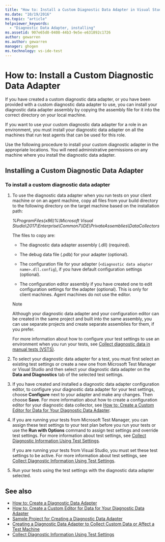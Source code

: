 ```yaml
---
title: "How to: Install a Custom Diagnostic Data Adapter in Visual Studio | Microsoft Docs"
ms.date: "10/19/2016"
ms.topic: "article"
helpviewer_keywords:
  - "Diagnostic Data Adapter, installing"
ms.assetid: 907e65d8-0408-44b3-9e5e-e631892c1726
author: gewarren
ms.author: gewarren
manager: ghogen
ms.technology: vs-ide-test
---
```

# How to: Install a Custom Diagnostic Data Adapter

If you have created a custom diagnostic data adapter, or you have been provided with a custom diagnostic data adapter to use, you can install your diagnostic data adapter assembly by copying the assembly file for it into the correct directory on your local machine.

 If you want to use your custom diagnostic data adapter for a role in an environment, you must install your diagnostic data adapter on all the machines that run test agents that can be used for this role.

 Use the following procedure to install your custom diagnostic adapter in the appropriate locations. You will need administrative permissions on any machine where you install the diagnostic data adapter.

## Installing a Custom Diagnostic Data Adapter

### To install a custom diagnostic data adapter

1.  To use the diagnostic data adapter when you run tests on your client machine or on an agent machine, copy all files from your build directory to the following directory on the target machine based on the installation path:

     *%ProgramFiles(x86)%\Microsoft Visual Studio\2017\Enterprise\Common7\IDE\PrivateAssemblies\DataCollectors*

     The files to copy are:

    -   The diagnostic data adapter assembly (.dll) (required).

    -   The debug data file (.pdb) for your adapter (optional).

    -   The configuration file for your adapter (`<diagnostic data adapter name>.dll.config`), if you have default configuration settings (optional).

    -   The configuration editor assembly if you have created one to edit configuration settings for the adapter (optional). This is only for client machines. Agent machines do not use the editor.

    > [!NOTE]
    > Although your diagnostic data adapter and your configuration editor can be created in the same project and built into the same assembly, you can use separate projects and create separate assemblies for them, if you prefer.

     For more information about how to configure your test settings to use an environment when you run your tests, see [Collect diagnostic data in manual tests (VSTS)](/vsts/manual-test/mtm/collect-more-diagnostic-data-in-manual-tests).

2.  To select your diagnostic data adapter for a test, you must first select an existing test settings or create a new one from Microsoft Test Manager or Visual Studio and then select your diagnostic data adapter on the **Data and Diagnostics** tab of the selected test settings.

3.  If you have created and installed a diagnostic data adapter configuration editor, to configure your diagnostic data adapter for your test settings, choose **Configure** next to your adapter and make any changes. Then choose **Save**. For more information about how to create a configuration editor for your diagnostic data collector, see [How to: Create a Custom Editor for Data for Your Diagnostic Data Adapter](../test/how-to-create-a-custom-editor-for-data-for-your-diagnostic-data-adapter.md).

4.  If you are running your tests from Microsoft Test Manager, you can assign these test settings to your test plan before you run your tests or use the **Run with Options** command to assign test settings and override test settings. For more information about test settings, see [Collect Diagnostic Information Using Test Settings](../test/collect-diagnostic-information-using-test-settings.md).

     If you are running your tests from Visual Studio, you must set these test settings to be active. For more information about test settings, see [Collect Diagnostic Information Using Test Settings](../test/collect-diagnostic-information-using-test-settings.md).

5.  Run your tests using the test settings with the diagnostic data adapter selected.

## See also

- [How to: Create a Diagnostic Data Adapter](../test/how-to-create-a-diagnostic-data-adapter.md)
- [How to: Create a Custom Editor for Data for Your Diagnostic Data Adapter](../test/how-to-create-a-custom-editor-for-data-for-your-diagnostic-data-adapter.md)
- [Sample Project for Creating a Diagnostic Data Adapter](../test/sample-project-for-creating-a-diagnostic-data-adapter.md)
- [Creating a Diagnostic Data Adapter to Collect Custom Data or Affect a Test Machine](../test/create-a-diagnostic-data-adapter-to-collect-custom-data-or-affect-a-test-machine.md)
- [Collect Diagnostic Information Using Test Settings](../test/collect-diagnostic-information-using-test-settings.md)